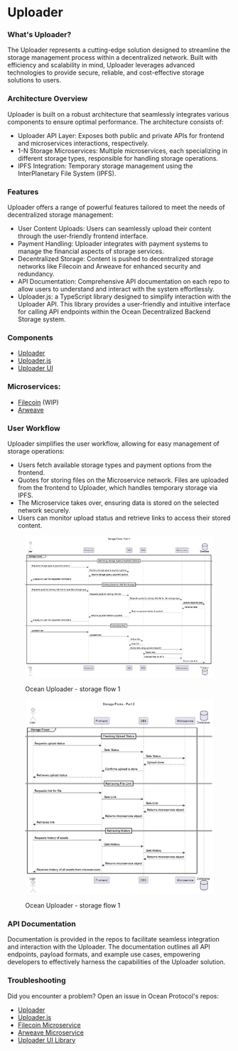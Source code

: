 # Uploader

### What's Uploader?

The Uploader represents a cutting-edge solution designed to streamline the storage management process within a decentralized network. Built with efficiency and scalability in mind, Uploader leverages advanced technologies to provide secure, reliable, and cost-effective storage solutions to users.

### Architecture Overview

Uploader is built on a robust architecture that seamlessly integrates various components to ensure optimal performance. The architecture consists of:

- Uploader API Layer: Exposes both public and private APIs for frontend and microservices interactions, respectively.
- 1-N Storage Microservices: Multiple microservices, each specializing in different storage types, responsible for handling storage operations.
- IPFS Integration: Temporary storage management using the InterPlanetary File System (IPFS).

### Features

Uploader offers a range of powerful features tailored to meet the needs of decentralized storage management:

- User Content Uploads: Users can seamlessly upload their content through the user-friendly frontend interface.
- Payment Handling: Uploader integrates with payment systems to manage the financial aspects of storage services.
- Decentralized Storage: Content is pushed to decentralized storage networks like Filecoin and Arweave for enhanced security and redundancy.
- API Documentation: Comprehensive API documentation on each repo to allow users to understand and interact with the system effortlessly.
- Uploader.js: a TypeScript library designed to simplify interaction with the Uploader API. This library provides a user-friendly and intuitive interface for calling API endpoints within the Ocean Decentralized Backend Storage system.

### Components

- [Uploader](https://github.com/oceanprotocol/decentralized_storage_backend)
- [Uploader.js](https://github.com/oceanprotocol/uploader.js)
- [Uploader UI](https://github.com/oceanprotocol/uploader-ui-lib)

### Microservices:

- [Filecoin](https://github.com/oceanprotocol/uploader_filecoin) (WIP)
- [Arweave](https://github.com/oceanprotocol/uploader_arweave)

### User Workflow

Uploader simplifies the user workflow, allowing for easy management of storage operations:

- Users fetch available storage types and payment options from the frontend.
- Quotes for storing files on the Microservice network.
Files are uploaded from the frontend to Uploader, which handles temporary storage via IPFS.
- The Microservice takes over, ensuring data is stored on the selected network securely.
- Users can monitor upload status and retrieve links to access their stored content.

<figure><img src="../../.gitbook/assets/uploader/uploader_1.png" alt=""><figcaption><p>Ocean Uploader - storage flow 1</p></figcaption></figure>
<figure><img src="../../.gitbook/assets/uploader/uploader_2.png" alt=""><figcaption><p>Ocean Uploader - storage flow 1</p></figcaption></figure>

### API Documentation

Documentation is provided in the repos to facilitate seamless integration and interaction with the Uploader. The documentation outlines all API endpoints, payload formats, and example use cases, empowering developers to effectively harness the capabilities of the Uploader solution.

### Troubleshooting

Did you encounter a problem? Open an issue in Ocean Protocol's repos:

- [Uploader](https://github.com/oceanprotocol/decentralized_storage_backend/issues)
- [Uploader.js](https://github.com/oceanprotocol/uploader.js/issues)
- [Filecoin Microservice](https://github.com/oceanprotocol/uploader_filecoin/issues)
- [Arweave Microservice](https://github.com/oceanprotocol/uploader_arweave/issues)
- [Uploader UI Library](https://github.com/oceanprotocol/uploader-ui-lib/issues)
